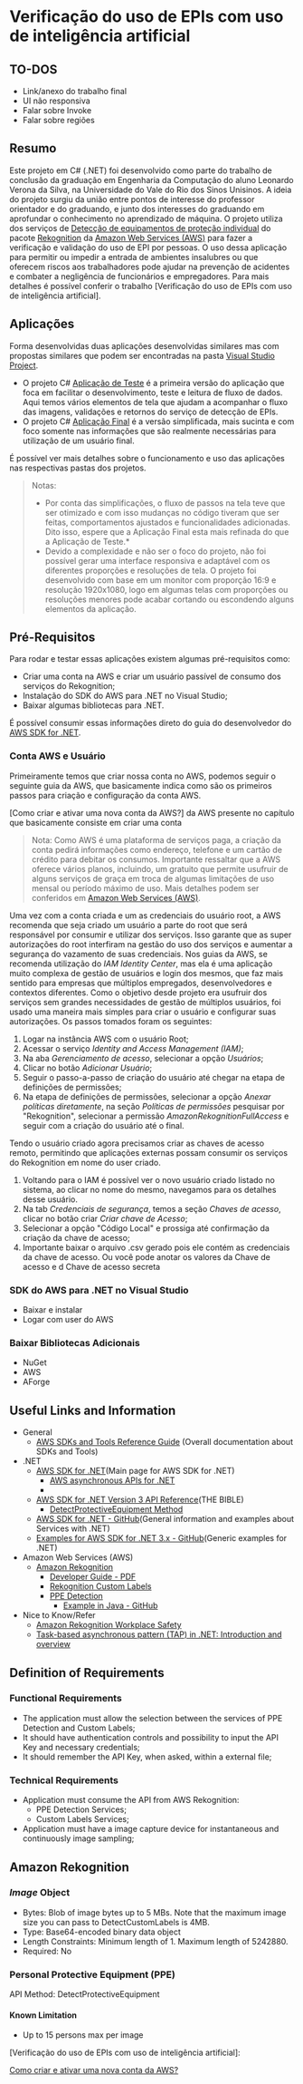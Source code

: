 # Verificação do uso de EPIs com uso de inteligência artificial

## TO-DOS

- Link/anexo do trabalho final
- UI não responsiva
- Falar sobre Invoke
- Falar sobre regiões

## Resumo

Este projeto em C# (.NET) foi desenvolvido como parte do trabalho de conclusão da graduação em Engenharia da Computação do aluno Leonardo Verona da Silva, na Universidade do Vale do Rio dos Sinos Unisinos. A ideia do projeto surgiu da união entre pontos de interesse do professor orientador e do graduando, e junto dos interesses do graduando em aprofundar o conhecimento no aprendizado de máquina. O projeto utiliza dos serviços de [Detecção de equipamentos de proteção individual] do pacote [Rekognition] da [Amazon Web Services (AWS)] para fazer a verificação e validação do uso de EPI por pessoas. O uso dessa aplicação para permitir ou impedir a entrada de ambientes insalubres ou que oferecem riscos aos trabalhadores pode ajudar na prevenção de acidentes e combater a negligência de funcionários e empregadores. Para mais detalhes é possível conferir o trabalho [Verificação do uso de EPIs com uso de inteligência artificial].

## Aplicações

Forma desenvolvidas duas aplicações desenvolvidas similares mas com propostas similares que podem ser encontradas na pasta [Visual Studio Project].

- O projeto C# [Aplicação de Teste] é a primeira versão do aplicação que foca em facilitar o desenvolvimento, teste e leitura de fluxo de dados. Aqui temos vários elementos de tela que ajudam a acompanhar o fluxo das imagens, validações e retornos do serviço de detecção de EPIs.
- O projeto C# [Aplicação Final] é a versão simplificada, mais sucinta e com foco somente nas informações que são realmente necessárias para utilização de um usuário final.

É possível ver mais detalhes sobre o funcionamento e uso das aplicações nas respectivas pastas dos projetos.

> Notas: 
> - Por conta das simplificações, o fluxo de passos na tela teve que ser otimizado e com isso mudanças no código tiveram que ser feitas, comportamentos ajustados e funcionalidades adicionadas. Dito isso, espere que a Aplicação Final esta mais refinada do que a Aplicação de Teste.*
> - Devido a complexidade e não ser o foco do projeto, não foi possível gerar uma interface responsiva e adaptável com os diferentes proporções e resoluções de tela. O projeto foi desenvolvido com base em um monitor com proporção 16:9 e resolução 1920x1080, logo em algumas telas com proporções ou resoluções menores pode acabar cortando ou escondendo alguns elementos da aplicação.

## Pré-Requisitos

Para rodar e testar essas aplicações existem algumas pré-requisitos como:

- Criar uma conta na AWS e criar um usuário passível de consumo dos serviços do Rekognition;
- Instalação do SDK do AWS para .NET no Visual Studio;
- Baixar algumas bibliotecas para .NET.

É possível consumir essas informações direto do guia do desenvolvedor do [AWS SDK for .NET].

### Conta AWS e Usuário

Primeiramente temos que criar nossa conta no AWS, podemos seguir o seguinte guia da AWS, que basicamente indica como são os primeiros passos para criação e configuração da conta AWS.

[Como criar e ativar uma nova conta da AWS?] da AWS presente no capítulo  que basicamente consiste em criar uma conta 

>Nota: Como AWS é uma plataforma de serviços paga, a criação da conta pedirá informações como endereço, telefone e um cartão de crédito para debitar os consumos. Importante ressaltar que a AWS oferece vários planos, incluindo, um gratuito que permite usufruir de alguns serviços de graça em troca de algumas limitações de uso mensal ou período máximo de uso. Mais detalhes podem ser conferidos em [Amazon Web Services (AWS)].

Uma vez com a conta criada e um as credenciais do usuário root, a AWS recomenda que seja criado um usuário a parte do root que será responsável por consumir e utilizar dos serviços. Isso garante que as super autorizações do root interfiram na gestão do uso dos serviços e aumentar a segurança do vazamento de suas credenciais. Nos guias da AWS, se recomenda utilização do *IAM Identity Center*, mas ela é uma aplicação muito complexa de gestão de usuários e login dos mesmos, que faz mais sentido para empresas que múltiplos empregados, desenvolvedores e contextos diferentes. Como o objetivo desde projeto era usufruir dos serviços sem grandes necessidades de gestão de múltiplos usuários, foi usado uma maneira mais simples para criar o usuário e configurar suas autorizações. Os passos tomados foram os seguintes:

1. Logar na instância AWS com o usuário Root;
2. Acessar o serviço *Identity and Access Management (IAM)*;
3. Na aba *Gerenciamento de acesso*, selecionar a opção *Usuários*;
4. Clicar no botão *Adicionar Usuário*;
5. Seguir o passo-a-passo de criação do usuário até chegar na etapa de definições de permissões;
6. Na etapa de definições de permissões, selecionar a opção *Anexar políticas diretamente*, na seção *Políticas de permissões* pesquisar por "Rekognition", selecionar a permissão *AmazonRekognitionFullAccess* e seguir com a criação do usuário até o final.

Tendo o usuário criado agora precisamos criar as chaves de acesso remoto, permitindo que aplicações externas possam consumir os serviços do Rekognition em nome do user criado. 

1. Voltando para o IAM é possível ver o novo usuário criado listado no sistema, ao clicar no nome do mesmo, navegamos para os detalhes desse usuário. 
2. Na tab *Credenciais de segurança*, temos a seção *Chaves de acesso*, clicar no botão criar *Criar chave de Acesso*;
3. Selecionar a opção "Código Local" e prossiga até confirmação da criação da chave de acesso;
4. Importante baixar o arquivo .csv gerado pois ele contém as credenciais da chave de acesso. Ou você pode anotar os valores da Chave de acesso e d Chave de acesso secreta

### SDK do AWS para .NET no Visual Studio

- Baixar e instalar
- Logar com user do AWS

### Baixar Bibliotecas Adicionais

- NuGet
- AWS
- AForge

## Useful Links and Information

- General
  - [AWS SDKs and Tools Reference Guide](https://docs.aws.amazon.com/sdkref/latest/guide/overview.html) (Overall documentation about SDKs and Tools)
- .NET
  - [AWS SDK for .NET](https://docs.aws.amazon.com/sdk-for-net/v3/developer-guide/welcome.html)(Main page for AWS SDK for .NET)
    - [AWS asynchronous APIs for .NET](https://docs.aws.amazon.com/sdk-for-net/v3/developer-guide/sdk-net-async-api.html)
    - 
  - [AWS SDK for .NET Version 3 API Reference](https://docs.aws.amazon.com/sdkfornet/v3/apidocs/Index.html)(THE BIBLE)
    - [DetectProtectiveEquipment Method](https://docs.aws.amazon.com/rekognition/latest/APIReference/API_DetectProtectiveEquipment.html)
  - [AWS SDK for .NET - GitHub](https://github.com/aws/aws-sdk-net)(General information and examples about Services with .NET)
  - [Examples for AWS SDK for .NET 3.x - GitHub](https://github.com/awsdocs/aws-doc-sdk-examples/tree/main/dotnetv3)(Generic examples for .NET)
- Amazon Web Services (AWS)
  - [Amazon Rekognition](https://docs.aws.amazon.com/rekognition/latest/dg/what-is.html)
    - [Developer Guide - PDF](/docs/rekognition-dg.pdf)
    - [Rekognition Custom Labels](/docs/Rekognition%20Custom%20Labels.pdf)
    - [PPE Detection](https://docs.aws.amazon.com/rekognition/latest/dg/ppe-detection.html)
      - [Example in Java - GitHub](https://github.com/awsdocs/aws-doc-sdk-examples/tree/main/javav2/usecases/creating_lambda_ppe)
- Nice to Know/Refer
  - [Amazon Rekognition Workplace Safety](https://aws.amazon.com/rekognition/workplace-safety/)
  - [Task-based asynchronous pattern (TAP) in .NET: Introduction and overview](https://learn.microsoft.com/en-us/dotnet/standard/asynchronous-programming-patterns/task-based-asynchronous-pattern-tap)


## Definition of Requirements

### Functional Requirements

- The application must allow the selection between the services of PPE Detection and Custom Labels;
- It should have authentication controls and possibility to input the API Key and necessary credentials;
- It should remember the API Key, when asked, within a external file;

### Technical Requirements

- Application must consume the API from AWS Rekognition:
  - PPE Detection Services;
  - Custom Labels Services;
- Application must have a image capture device for instantaneous and continuously image sampling;

## Amazon Rekognition

### *Image* Object

- Bytes: Blob of image bytes up to 5 MBs. Note that the maximum image size you can pass to DetectCustomLabels is 4MB.
- Type: Base64-encoded binary data object
- Length Constraints: Minimum length of 1. Maximum length of 5242880.
- Required: No

### Personal Protective Equipment (PPE)

API Method: DetectProtectiveEquipment 

#### Known Limitation

- Up to 15 persons max per image

[Verificação do uso de EPIs com uso de inteligência artificial]:

[Amazon Web Services (AWS)]:https://aws.amazon.com/pt/free/?trk=2ee11bb2-bc40-4546-9852-2c4ad8e8f646&sc_channel=ps&ef_id=CjwKCAjwuqiiBhBtEiwATgvixJNd7n1cjYiXkyCLx7UttRTN0KtZCvQ1dq6sXtKCdT40JnqP7HRXphoCZ0sQAvD_BwE:G:s&s_kwcid=AL!4422!3!561843094929!e!!g!!aws!15278604629!130587771740&all-free-tier.sort-by=item.additionalFields.SortRank&all-free-tier.sort-order=asc&awsf.Free%20Tier%20Types=*all&awsf.Free%20Tier%20Categories=*all
[Detecção de equipamentos de proteção individual]:https://docs.aws.amazon.com/pt_br/rekognition/latest/dg/ppe-detection.html
[Rekognition]:https://aws.amazon.com/pt/rekognition/?nc1=h_ls
[Visual Studio Project]:/Visual%20Studio%20Project/
[Aplicação Final]:/Visual%20Studio%20Project/Aplicação%20Final/
[Aplicação de Teste]:/Visual%20Studio%20Project/Aplicação%20de%20Teste/
[AWS SDK for .NET]:https://docs.aws.amazon.com/pt_br/sdk-for-net/v3/developer-guide/welcome.html
[Como criar e ativar uma nova conta da AWS?](https://repost.aws/pt/knowledge-center/create-and-activate-aws-account)